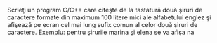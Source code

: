 Scrieţi un program C/C++ care citeşte de la tastatură două şiruri de caractere formate din
maximum 100 litere mici ale alfabetului englez şi afişează pe ecran cel mai lung sufix
comun al celor două şiruri de caractere.
Exemplu: pentru şirurile marina şi elena se va afişa na